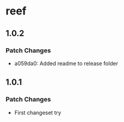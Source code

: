 # reef

## 1.0.2

### Patch Changes

- a059da0: Added readme to release folder

## 1.0.1

### Patch Changes

- First changeset try
